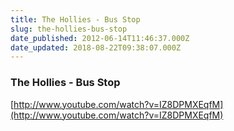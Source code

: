 ```yaml
---
title: The Hollies - Bus Stop
slug: the-hollies-bus-stop
date_published: 2012-06-14T11:46:37.000Z
date_updated: 2018-08-22T09:38:07.000Z
---
```


### The Hollies - Bus Stop

[http://www.youtube.com/watch?v=IZ8DPMXEqfM](http://www.youtube.com/watch?v=IZ8DPMXEqfM)
